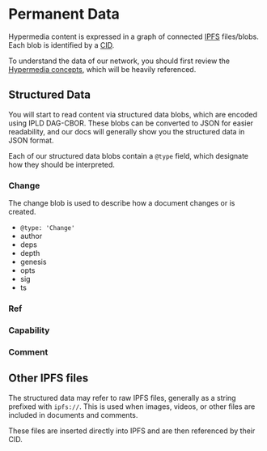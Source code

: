 # Permanent Data

Hypermedia content is expressed in a graph of connected [IPFS](./ipfs) files/blobs. Each blob is identified by a [CID](./cid).

To understand the data of our network, you should first review the [Hypermedia concepts](./concepts), which will be heavily referenced.

## Structured Data

You will start to read content via structured data blobs, which are encoded using IPLD DAG-CBOR. These blobs can be converted to JSON for easier readability, and our docs will generally show you the structured data in JSON format.

Each of our structured data blobs contain a `@type` field, which designate how they should be interpreted.

### Change

The change blob is used to describe how a document changes or is created.

- `@type: 'Change'`
- author
- deps
- depth
- genesis
- opts
- sig
- ts

### Ref

### Capability

### Comment


## Other IPFS files

The structured data may refer to raw IPFS files, generally as a string prefixed with `ipfs://`. This is used when images, videos, or other files are included in documents and comments.

These files are inserted directly into IPFS and are then referenced by their CID.